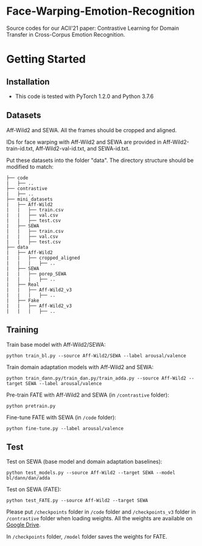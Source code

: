# Face-Warping-Emotion-Recognition
Source codes for our ACII'21 paper: Contrastive Learning for Domain Transfer in Cross-Corpus Emotion Recognition.

# Getting Started
## Installation
- This code is tested with PyTorch 1.2.0 and Python 3.7.6

## Datasets
Aff-Wild2 and SEWA. All the frames should be cropped and aligned.

IDs for face warping with Aff-Wild2 and SEWA are provided in Aff-Wild2-train-id.txt, Aff-Wild2-val-id.txt, and SEWA-id.txt.

Put these datasets into the folder "data". The directory structure should be modified to match:
```
├── code
|	├── ..
├── contrastive
|	├── ..
├── mini_datasets
|	├── Aff-Wild2
|	|	├── train.csv
|	|	├── val.csv
|	|	├── test.csv
|	├── SEWA
|	|	├── train.csv
|	|	├── val.csv
|	|	├── test.csv
├── data
|	├── Aff-Wild2
|	|	├── cropped_aligned
|	|	|	├── ..
|	├── SEWA
|	|	├── porep_SEWA
|	|	|	├── ..
|	├── Real
|	|	├── Aff-Wild2_v3
|	|	|	├── ..
|	├── Fake
|	|	├── Aff-Wild2_v3
|	|	|	├── ..
```

## Training
Train base model with Aff-Wild2/SEWA:
```
python train_bl.py --source Aff-Wild2/SEWA --label arousal/valence
```

Train domain adaptation models with Aff-Wild2 and SEWA:
```
python train_dann.py/train_dan.py/train_adda.py --source Aff-Wild2 --target SEWA --label arousal/valence
```

Pre-train FATE with Aff-Wild2 and SEWA (in `/contrastive` folder):
```
python pretrain.py
```

Fine-tune FATE with SEWA (in `/code` folder):
```
python fine-tune.py --label arousal/valence
```

## Test
Test on SEWA (base model and domain adaptation baselines):
```
python test_models.py --source Aff-Wild2 --target SEWA --model bl/dann/dan/adda
```
Test on SEWA (FATE):
```
python test_FATE.py --source Aff-Wild2 --target SEWA
```

Please put `/checkpoints` folder in `/code` folder and `/checkpoints_v3` folder in `/contrastive` folder when loading weights. All the weights are available on [Google Drive](https://drive.google.com/drive/folders/1RGfjAVR3tbycXtC-vYBklg_qwyr_V616?usp=sharing).

In `/checkpoints` folder, `/model` folder saves the weights for FATE.
